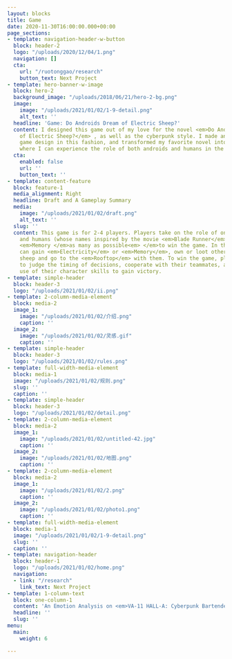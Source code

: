 ```yaml
---
layout: blocks
title: Game
date: 2020-11-30T16:00:00.000+00:00
page_sections:
- template: navigation-header-w-button
  block: header-2
  logo: "/uploads/2020/12/04/1.png"
  navigation: []
  cta:
    url: "/ruotonggao/research"
    button_text: Next Project
- template: hero-banner-w-image
  block: hero-2
  background_image: "/uploads/2018/06/21/hero-2-bg.png"
  image:
    image: "/uploads/2021/01/02/1-9-detail.png"
    alt_text: ''
  headline: 'Game: Do Androids Dream of Electric Sheep?'
  content: I designed this game out of my love for the novel <em>Do Androids Dream
    of Electric Sheep?</em> , as well as the cyberpunk style. I made an attempt at
    game design in this fashion, and transformed my favorite novel into playable media,
    where I can experience the role of both androids and humans in the virtual future.
  cta:
    enabled: false
    url: ''
    button_text: ''
- template: content-feature
  block: feature-1
  media_alignment: Right
  headline: Draft and A Gameplay Summary
  media:
    image: "/uploads/2021/01/02/draft.png"
    alt_text: ''
  slug: ''
  content: This game is for 2-4 players. Players take on the role of one of the androids
    and humans (whose names inspired by the movie <em>Blade Runner</em>), collecting
    <em>Memory </em>as many as possible<em> </em>to win the game. In the game, players
    can gain <em>Electricity</em> or <em>Memory</em>, own or loot others' electric
    sheep and go to the <em>Rooftop</em> with them. To win the game, players need
    to judge the timing of decisions, cooperate with their teammates, and make full
    use of their character skills to gain victory.
- template: simple-header
  block: header-3
  logo: "/uploads/2021/01/02/ii.png"
- template: 2-column-media-element
  block: media-2
  image_1:
    image: "/uploads/2021/01/02/介绍.png"
    caption: ''
  image_2:
    image: "/uploads/2021/01/02/灵感.gif"
    caption: ''
- template: simple-header
  block: header-3
  logo: "/uploads/2021/01/02/rules.png"
- template: full-width-media-element
  block: media-1
  image: "/uploads/2021/01/02/规则.png"
  slug: ''
  caption: ''
- template: simple-header
  block: header-3
  logo: "/uploads/2021/01/02/detail.png"
- template: 2-column-media-element
  block: media-2
  image_1:
    image: "/uploads/2021/01/02/untitled-42.jpg"
    caption: ''
  image_2:
    image: "/uploads/2021/01/02/地图.png"
    caption: ''
- template: 2-column-media-element
  block: media-2
  image_1:
    image: "/uploads/2021/01/02/2.png"
    caption: ''
  image_2:
    image: "/uploads/2021/01/02/photo1.png"
    caption: ''
- template: full-width-media-element
  block: media-1
  image: "/uploads/2021/01/02/1-9-detail.png"
  slug: ''
  caption: ''
- template: navigation-header
  block: header-1
  logo: "/uploads/2021/01/02/home.png"
  navigation:
  - link: "/research"
    link_text: Next Project
- template: 1-column-text
  block: one-column-1
  content: 'An Emotion Analysis on <em>VA-11 HALL-A: Cyberpunk Bartender Action</em>'
  headline: ''
  slug: ''
menu:
  main:
    weight: 6

---
```

